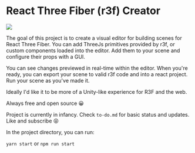 # React Three Fiber (r3f) Creator

![](https://user-images.githubusercontent.com/6831540/187117761-6fb9f5e8-9ee3-46f8-90c9-a08db291f6ef.jpeg)

The goal of this project is to create a visual editor for building scenes for React Three Fiber. You can add ThreeJs primitives provided by r3f, or custom components loaded into the editor. Add them to your scene and configure their props with a GUI.

You can see changes previewed in real-time within the editor. When you're ready, you can export your scene to valid r3f code and into a react project. Run your scene as you've made it.

Ideally I'd like it to be more of a Unity-like experience for R3F and the web.

Always free and open source 😀

Project is currently in infancy. Check `to-do.md` for basic status and updates. Like and subscribe 😝

In the project directory, you can run:

`yarn start` or `npm run start`
